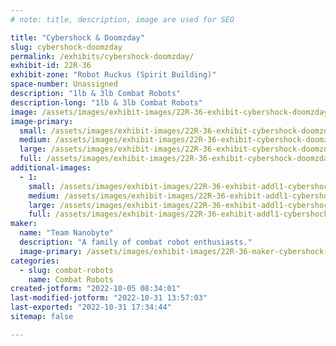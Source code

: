 ```yaml
---
# note: title, description, image are used for SEO

title: "Cybershock & Doomzday"
slug: cybershock-doomzday
permalink: /exhibits/cybershock-doomzday/
exhibit-id: 22R-36
exhibit-zone: "Robot Ruckus (Spirit Building)"
space-number: Unassigned
description: "1lb & 3lb Combat Robots"
description-long: "1lb & 3lb Combat Robots"
image: /assets/images/exhibit-images/22R-36-exhibit-cybershock-doomzday-cybershock-photo-new-large.jpg
image-primary: 
  small: /assets/images/exhibit-images/22R-36-exhibit-cybershock-doomzday-cybershock-photo-new-small.jpg
  medium: /assets/images/exhibit-images/22R-36-exhibit-cybershock-doomzday-cybershock-photo-new-medium.jpg
  large: /assets/images/exhibit-images/22R-36-exhibit-cybershock-doomzday-cybershock-photo-new-large.jpg
  full: /assets/images/exhibit-images/22R-36-exhibit-cybershock-doomzday-cybershock-photo-new-full.jpg
additional-images: 
  - 1:
    small: /assets/images/exhibit-images/22R-36-exhibit-addl1-cybershock-doomzday-doomzday-pic-new-small.jpg
    medium: /assets/images/exhibit-images/22R-36-exhibit-addl1-cybershock-doomzday-doomzday-pic-new-medium.jpg
    large: /assets/images/exhibit-images/22R-36-exhibit-addl1-cybershock-doomzday-doomzday-pic-new-large.jpg
    full: /assets/images/exhibit-images/22R-36-exhibit-addl1-cybershock-doomzday-doomzday-pic-new-full.jpg
maker: 
  name: "Team Nanobyte"
  description: "A family of combat robot enthusiasts."
  image-primary: /assets/images/exhibit-images/22R-36-maker-cybershock-doomzday-full-team-nanobyte-color-2-medium.jpg
categories: 
  - slug: combat-robots
    name: Combat Robots
created-jotform: "2022-10-05 08:34:01"
last-modified-jotform: "2022-10-31 13:57:03"
last-exported: "2022-10-31 17:34:44"
sitemap: false

---
```

